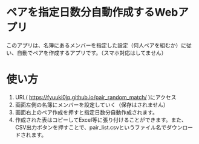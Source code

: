 # ペアを指定日数分自動作成するWebアプリ
このアプリは、名簿にあるメンバーを指定した設定（何人ペアを組むか）に従い、自動でペアを作成するアプリです。（スマホ対応はしてません）
# 使い方
1. URL( https://fyuuki0jp.github.io/pair_random_match/ )にアクセス
2. 画面左側の名簿にメンバーを設定していく（保存はされません）
3. 画面右上のペア作成を押すと指定日数分自動作成されます。
4. 作成された表はコピーしてExcel等に張り付けることができます。また、CSV出力ボタンを押すことで、pair_list.csvというファイル名でダウンロードされます。

